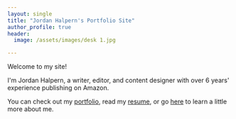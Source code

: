 ```yaml
---
layout: single
title: "Jordan Halpern's Portfolio Site"
author_profile: true
header:
  image: /assets/images/desk 1.jpg

---
```

Welcome to my site! 

I'm Jordan Halpern, a writer, editor, and content designer with over 6 years' experience publishing on Amazon.

You can check out my [portfolio](/portfolio/), read my [resume](/resume/), or go [here](/about/) to learn a little more about me. 